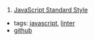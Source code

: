 1. [JavaScript Standard Style](https://standardjs.com/)
  * tags: [javascript](tags/javascript.md), [linter](tags/linter.md)
  * [github](https://github.com/standard/standard)
